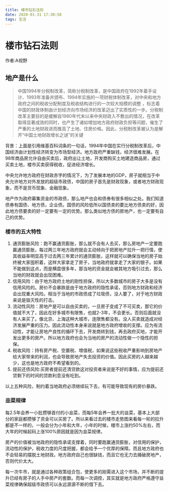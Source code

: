 ```yaml
---
title: 楼市钻石法则
date: 2020-01-31 17:30:58
tags: 生活
---
```


# 楼市钻石法则
作者:A视野

## 地产是什么
>中国1994年分税制改革，简称分税制改革，是中国政府在1992年着手设计、1993年准备并颁布、1994年实施的一项财税体制改革，对中央和地方政府之间的税收分配制度及税收结构进行的一次较大规模的调整 ，标志着中国的财政体制由计划经济向市场经济的改革迈出了实质性的一步。分税制改革主要目的是缓解自1980年代末以来中央财政入不敷出的情况，在改革取得显著成效的同时，也产生了诸如增加地方政府财政负担等问题，催生了严重的土地财政进而推高了土地、住房价格。因此，分税制改革被认为是解开“中国土地财政增长之谜”的关键

背景：上面是引用维基百科词条的一句话，1994年中国在实行分税制改革后，中国经济由计划性经济转变为市场型经济。地方政府严重缺钱，经济很难发展。在98年商品房允许自由买卖后，政府出让土地，开发商购买土地建造商品房，通过买卖土地，楼市买卖获得税收，促进经济增长。

中央允许地方政府在财政赤字的情况下，为了发展本地的GDP，房子就相当于中央允许地方对外发放的超级市政债，中国的房子首先是财政现象，或者地方财政现象，而不是货币现象、金融现象。

地产作为政府募集资金的市政债，那么地产也会和债券有很多相似之处。我们知道债券有国债、地方债，企业债。国债的风险低所以国债卖的要比地方债卖的好，因此地方债要卖的好一定要有一定的优势。那么类似地方债的房地产，也一定要有自己的优势。

### 楼市的五大特性
1. 通货膨胀风险：跑不赢通货膨胀，那么就不会有人去买，那么房地产一定要跑赢通货膨胀，每过两三年地方政府就会主动倾向于把房地产拉升一把行情，使其收益率明显高于过去两三年累计的通货膨胀，这样就可以确保当地的房子始终被大家囤积着，这样大家拿走了房子，当地政府就拿走了大家的银子。如果不能做到这点，而是横盘很多年，那当地的资金就会被其地方吸引过去，那么当地的财政就会出现困难。
2. 信用风险：由于地方政府土地的刚性担保，所以大多数城市的房子大多是没有信用风险的。房价不会暴跌是由于地方政府的隐性承诺，否则地方财政和经济会出现重大风险。相当于当地的市政债成了垃圾债，没人要了，对于地方财政来说是毁灭性的打击。
3. 流动性风险：房地产是可以自由买卖的，一旦房子变成了不可买卖，那它的价值就不大了，因此在好多城市有限售，也就2-3年，不会更长。否则后面就没有人来买了。像北京、上海这种大城市，连限售都没有。没人买卖就造成对经济发展严重的压力。因此流动性本身来说就是地方政府增收的支撑。应为有流动性，才能让房地产良性的循环下去，开发商转到钱，再去政府买地，才能开发出更多的房产。所以地方政府也会为当地的房产的流动性做一个隐性的担保。
4. 税收风险：持有房产税、空置税、增值税，如果说这些税收严重影响到房地产给大家带来的利润，也会导致房地产失去投资的价值。因此买房的人越来越少，这也是地方政府不希望看到的。
5. 提前还债风险:买房者提前还清贷款这对投资者来说是不好的事情，应为提前还贷剩下的时间的贷款利息没有吃到。

以上五种风险，制约着当地政府必须继续玩下去，有可能导致现有的房价暴跌。

### 韭菜规律
每2.5年会养一小批攒够首付的小韭菜，而每5年会养一批大的韭菜，基本上大部分的家庭都攒够了资金可以买房了。所以来看过去的楼市走势图来看每一轮的拉升都是不一样的，一般会分为小年和大年，小年的时候，楼市上涨约50%左右，而大年的时候起码上涨100%原因就是因为韭菜规律。

房产的价值被当地政府的隐性承诺支撑着，同时要跑赢通货膨胀，对信用的保护，流动性的保护，税收力度的尺度把握，都会给予一个优厚的保障。而且地方政府也不会轻易的摆脱土地财政。地方政府自己也很缺钱，而且它也无力去捅破房地产，否则代价太大。

每一次牛市，就是通过各种政策组合包，使更多的刚需进入这个市场，并不断的提升已经有房子的人手中房产的套数。而每一次调控，其实就是地方政府严格遵守韭菜规律确保超级市政债可以永远源源不断的借下去。



